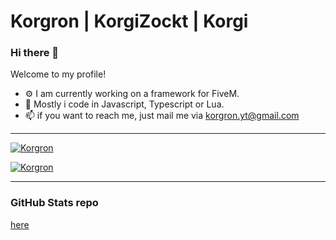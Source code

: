 # Korgron | KorgiZockt | Korgi 
### Hi there 👋
Welcome to my profile!

- ⚙️ I am currently working on a framework for FiveM.
- 💬 Mostly i code in Javascript, Typescript or Lua.
- 📫 if you want to reach me, just mail me via korgron.yt@gmail.com

---

[![Korgron](https://github-readme-stats-qcfipzxjl-korgron.vercel.app/api?username=Korgron&show_icons=true&theme=github_dark&hide_border=true&include_all_commits=true&count_private=true)](https://github.com/Korgron)

[![Korgron](https://github-readme-stats-qcfipzxjl-korgron.vercel.app/api/top-langs/?username=Korgron&theme=github_dark&langs_count=10&hide=sourcepawn&layout=compact&hide_border=true&card_width=444)](https://github.com/Korgron)

---

### GitHub Stats repo
[here](https://github.com/anuraghazra/github-readme-stats)
